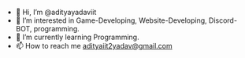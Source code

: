 - 👋 Hi, I’m @adityayadaviit
- 👀 I’m interested in Game-Developing, Website-Developing, Discord-BOT, programming. 
- 🌱 I’m currently learning Programming.
- 📫 How to reach me adityaiit2yadav@gmail.com

<!---
adityayadaviit/adityayadaviit is a ✨ special ✨ repository because its `README.md` (this file) appears on your GitHub profile.
You can click the Preview link to take a look at your changes.
--->
